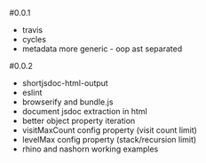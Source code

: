 #0.0.1

 * travis
 * cycles
 * metadata more generic - oop ast separated

#0.0.2

 * shortjsdoc-html-output
 * eslint
 * browserify and bundle.js
 * document jsdoc extraction in html
 * better object property iteration
 * visitMaxCount config property (visit count limit)
 * levelMax config property (stack/recursion limit)
 * rhino and nashorn working examples
